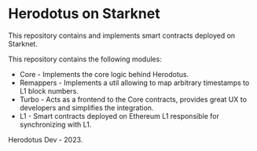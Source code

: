 # Herodotus on Starknet

This repository contains and implements smart contracts deployed on Starknet.

This repository contains the following modules:

- Core - Implements the core logic behind Herodotus.
- Remappers - Implements a util allowing to map arbitrary timestamps to L1 block numbers.
- Turbo - Acts as a frontend to the Core contracts, provides great UX to developers and simplifies the integration.
- L1 - Smart contracts deployed on Ethereum L1 responsible for synchronizing with L1.

Herodotus Dev - 2023.
